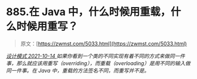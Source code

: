 <!--yml
category: 未分类
date: 0001-01-01 00:00:00
-->

# 885.在 Java 中，什么时候用重载，什么时候用重写？

> 原文：[https://zwmst.com/5033.html](https://zwmst.com/5033.html)

   [ *设计模式* ](https://zwmst.com/%e8%ae%be%e8%ae%a1%e6%a8%a1%e5%bc%8f)*[ <time datetime="2021-10-15T00:03:46+08:00"> 2021-10-14 </time> ](https://zwmst.com/5033.html)  如果你看到一个类的不同实现有着不同的方式来做同一件事，那么就应该用重写（overriding），而重载（overloading）是用不同的输入做同一件事。在 Java 中，重载的方法签名不同，而重写并不是。*